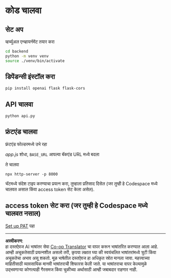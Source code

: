 <!--
CO_OP_TRANSLATOR_METADATA:
{
  "original_hash": "a7b7f54b13f9e6683a844d173ffdd766",
  "translation_date": "2025-08-28T17:21:52+00:00",
  "source_file": "9-chat-project/solution/README.md",
  "language_code": "mr"
}
-->
# कोड चालवा

## सेट अप

व्हर्च्युअल एन्व्हायर्नमेंट तयार करा

```sh
cd backend
python -m venv venv
source ./venv/bin/activate
```

## डिपेंडन्सी इंस्टॉल करा

```sh
pip install openai flask flask-cors 
```

## API चालवा

```sh
python api.py
```

## फ्रंटएंड चालवा

फ्रंटएंड फोल्डरमध्ये उभे रहा

*app.js* शोधा, `BASE_URL` आपल्या बॅकएंड URL मध्ये बदला

ते चालवा

```
npx http-server -p 8000
```

चॅटमध्ये संदेश टाइप करण्याचा प्रयत्न करा, तुम्हाला प्रतिसाद दिसेल (जर तुम्ही हे Codespace मध्ये चालवत असाल किंवा access token सेट केला असेल).

## access token सेट करा (जर तुम्ही हे Codespace मध्ये चालवत नसाल)

[Set up PAT](https://docs.github.com/en/authentication/keeping-your-account-and-data-secure/managing-your-personal-access-tokens) पहा

---

**अस्वीकरण**:  
हा दस्तऐवज AI भाषांतर सेवा [Co-op Translator](https://github.com/Azure/co-op-translator) चा वापर करून भाषांतरित करण्यात आला आहे. आम्ही अचूकतेसाठी प्रयत्नशील असलो तरी, कृपया लक्षात घ्या की स्वयंचलित भाषांतरांमध्ये त्रुटी किंवा अचूकतेचा अभाव असू शकतो. मूळ भाषेतील दस्तऐवज हा अधिकृत स्रोत मानला जावा. महत्त्वाच्या माहितीसाठी व्यावसायिक मानवी भाषांतराची शिफारस केली जाते. या भाषांतराचा वापर केल्यामुळे उद्भवणाऱ्या कोणत्याही गैरसमज किंवा चुकीच्या अर्थासाठी आम्ही जबाबदार राहणार नाही.